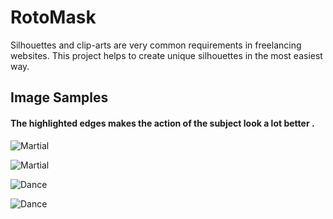 # RotoMask

Silhouettes and clip-arts are very common requirements in freelancing websites. This project helps to create unique silhouettes in the most easiest way. 


## Image Samples

#### The highlighted edges makes the action of the subject look a lot better .


![Martial](https://github.com/vijishmadhavan/RotoMask/blob/master/Images/download%20(6)-side.png)

![Martial](https://github.com/vijishmadhavan/RotoMask/blob/master/Images/vovinam-vietnam-martial-art-1000x600-side.jpg)

![Dance](https://github.com/vijishmadhavan/RotoMask/blob/master/Images/dfd.png)

![Dance](https://github.com/vijishmadhavan/RotoMask/blob/master/Images/download%20(12)-side.png)
